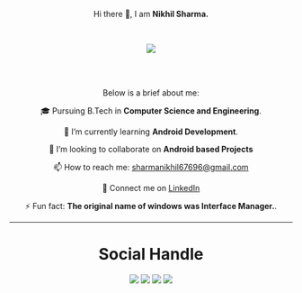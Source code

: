 <p align="center">Hi there 👋, I am <b>Nikhil Sharma.</b></p>
<br>

<p align="center"><img src="https://user-images.githubusercontent.com/68991431/94930512-22edda80-04e4-11eb-9949-d176db66d26f.png"</p>


<br><br>
<p align="center">
Below is a brief about me:

<p align="center">🎓 Pursuing B.Tech in <b>Computer Science and Engineering</b>.</p>

<p align="center">🌱 I’m currently learning <b>Android Development</b>.</p>

<p align="center">👯 I’m looking to collaborate on <b>Android based Projects</b>

<p align="center">📫 How to reach me: <a href="mailto : sharmanikhil67696@gmail.com">sharmanikhil67696@gmail.com</a></p>

<p align="center">🔗 Connect me on <a href="https://linkedin.com/in/nikhil-sharma-6092a81a2">LinkedIn</a></p>

<p align="center">⚡ Fun fact: <b>The original name of windows was Interface Manager.</b>.
</p>
<hr>

<div align="center">
<h1 align="center">Social Handle</h1>
<a href="https://www.linkedin.com/in/nikhil-sharma-6092a81a2/" target="_blank"><img src="https://img.icons8.com/fluent/48/000000/linkedin.png"/></a>
<a href="https://dev.to/nikhilsharma1" target="_blank"><img src="https://img.icons8.com/windows/54/000000/dev.png"/></a>
<a href="mailto: sharmanikhil67696@gmail.com" target="_blank"><img src="https://img.icons8.com/fluent/48/000000/gmail.png"/></a>
<a href="https://www.instagram.com/nick_official_69/" target="_blank"><img src="https://img.icons8.com/fluent/48/000000/instagram-new.png"/></a>
</div>
